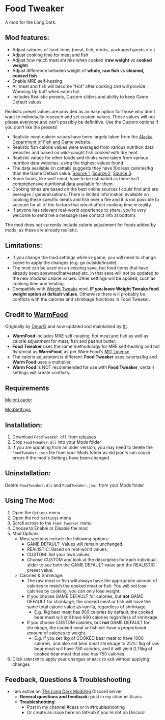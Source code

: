 # Food Tweaker
A mod for the Long Dark.

## Mod features:
  * Adjust calories of food items (meat, fish, drinks, packaged goods etc.)
  * Adjust cooking time for meat and fish
  * Adjust how much meat shrinks when cooked (**raw weight** vs **cooked weight**)
  * Adjust difference between weight of **whole, raw fish** vs **cleaned, cooked fish**
  * Enable MRE self-heating
  * All meat and fish will become "Hot" after cooking and will provide Warming Up buff when eaten hot
  * Includes Realistic presets, Custom sliders and ability to keep Game Default values

Realistic preset values are provided as an easy option for those who don't want to individually research and set custom values. 
These values will not please everyone and can't possibly be definitive. Use the Custom options if you don't like the presets!
  * Realistic meat calorie values have been largely taken from the [Alaska Department of Fish and Game](https://www.adfg.alaska.gov/index.cfm?adfg=hunting.eating) website.
  * Realistic fish calorie values were averaged from various nutrition data websites and based on wild-caught fish cooked with dry heat.
  * Realistic values for other foods and drinks were taken from various nutrition data websites, using the highest values found.
  * The data available on cattails suggests they have 10x less calories/kg than the Game Default value. [Source 1](https://nutritiondata.self.com/facts/ethnic-foods/10462/2), [Source 2](https://www.healthbenefitstimes.com/cattail/), [Source 3](https://www.lybrate.com/topic/benefits-of-cattail-and-its-side-effects).
  * Some foods, like wolf meat, have to be estimated as there isn't comprehensive nutritional data available for them.
  * Cooking times are based on the best online sources I could find and are averages / generalisations. There is limited information available on cooking these specific meats and fish over a fire and it is not possible to account for all of the factors that would affect cooking time in reality. 
  * If anyone has relevant real-world experience to share, you're very welcome to send me a message (see contact info at bottom).


The mod does not currently include calorie adjustment for foods added by mods, as these are already realistic. 

  ## Limitations:
  * If you change the mod settings while in-game, you will need to change scene to apply the changes (e.g. go outside/inside).
  * The mod can be used on an existing save, but food items that have already been spawned/harvested etc. in that save will not be updated to the new modded calorie values. Other settings will be applied, such as cooking time and heating.
  * Compatible with [Weight Tweaks](https://github.com/Xpazeman/tld-weight-tweaks) mod, **IF you leave Weight Tweaks food weight option at default values**. Otherwise there will probably be conflicts with the calories and shrinkage functions in Food Tweaker.


## Credit to [WarmFood](https://github.com/ttr/tld-WarmFood)
Originally by [Deus13](https://github.com/Deus13/WarmFood) and now updated and maintained by [ttr](https://github.com/ttr/tld-WarmFood).
  * **WarmFood** includes MRE self-heating, hot meat and fish as well as calorie adjustment for meat, fish and peanut butter. 
  * **Food Tweaker** uses the same methodology for MRE self-heating and hot fish/meat as **WarmFood**, as per WarmFood's [MIT License](https://github.com/ttr/tld-WarmFood/blob/master/LICENSE)
  * The calorie adjustment is different: **Food Tweaker** uses calories/kg and **Warm Food** uses a multiplier.
  * **Warm Food** is NOT recommended for use with **Food Tweaker**, certain settings will create conflicts.


## Requirements
[MelonLoader](https://github.com/HerpDerpinstine/MelonLoader/releases/latest/download/MelonLoader.Installer.exe)

[ModSettings](https://github.com/zeobviouslyfakeacc/ModSettings/releases)

## Installation:
1. Download ```FoodTweaker.dll``` from [releases](https://github.com/GruffCassquatch/FoodTweaker/releases)
2. Drop ```FoodTweaker.dll``` into your Mods folder
3. If you are updating from an older version, you may need to delete the ```FoodTweaker.json``` file from your Mods folder as old json's can cause errors if the mod's Settings have been changed.

## Uninstallation:
Delete ```FoodTweaker.dll``` and ```FoodTweaker.json``` from your Mods folder

## Using The Mod:
1. Open the ```Options``` menu
2. Open the ```Mod Settings``` menu
3. Scroll across to the ```Food Tweaker``` menu
4. Choose to Enable or Disable the mod
5. Mod Options:
	* Most sections include the following options: 
		* GAME DEFAULT: Values will remain unchanged.
		* REALISTIC: Based on real-world values.
		* CUSTOM: Set your own values. 
		* Choose CUSTOM and look at the description for each individual slider to see both the GAME DEFAULT value and the REALISTIC preset value.
	* Calories & Shrinkage:
		* The raw meat or fish will always have the appropriate amount of calories to match the cooked meat or fish. You will not lose calories by cooking, you can only lose weight. 
		* If you choose GAME DEFAULT for calories, but **not** GAME DEFAULT for shrinkage, the cooked meat or fish will have the same total calorie value as vanilla, regardless of shrinkage.
			* E.g. 1kg bear meat has 900 calories by default, the cooked bear meat will still have 900 calories regardless of shrinkage.
		* If you choose CUSTOM calories, but **not** GAME DEFAULT for shrinkage, the cooked meat or fish will have a *proportional amount* of calories to weight.
			* E.g. if you set 1kg of COOKED bear meat to have 1000 calories, and also set bear meat shrinkage to 25%: 1kg of raw bear meat will have 750 calories, and it will yield 0.75kg of cooked bear meat that also has 750 calories.   
5. Click ```CONFIRM``` to apply your changes or ```BACK``` to exit without applying changes


## Feedback, Questions & Troubleshooting
* I am active on [The Long Dark Modding](https://discord.gg/QvFE7VV4WZ) Discord server
	* **General questions and feedback:** post in my channel #cass
	* **Troubleshooting:** 
		* Post in my channel #cass or in #troubleshooting 
		* Or create an issue here on GitHub if you're not on Discord

